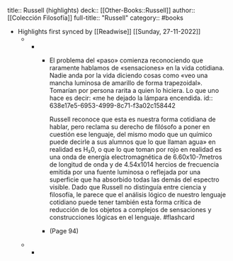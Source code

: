 title:: Russell (highlights)
deck:: [[Other-Books::Russell]]
author:: [[Colección Filosofía]]
full-title:: "Russell"
category:: #books

- Highlights first synced by [[Readwise]] [[Sunday, 27-11-2022]]
	- -
		- El problema del «paso» comienza reconociendo que raramente hablamos de «sensaciones» en la vida cotidiana. Nadie anda por la vida diciendo cosas como «veo una mancha luminosa de amarillo de forma trapezoidal». Tomarían por persona rarita a quien lo hiciera. Lo que uno hace es decir: «me he dejado la lámpara encendida.
		  id:: 638e17e5-6953-4999-8c71-f3a02c158442
		  
		  Russell reconoce que esta es nuestra forma cotidiana de hablar, pero reclama su derecho de filósofo a poner en cuestión ese lenguaje, del mismo modo que un químico puede decirle a sus alumnos que lo que llaman agua» en realidad es H₂0, o que lo que toman por rojo en realidad es una onda de energía electromagnética de 6.60x10-7metros de longitud de onda y de 4.54x1014 hercios de frecuencia emitida por una fuente luminosa o reflejada por una superficie que ha absorbido todas las demás del espectro visible. Dado que Russell no distinguía entre ciencia y filosofía, le parece que el análisis lógico de nuestro lenguaje cotidiano puede tener también esta forma crítica de reducción de los objetos a complejos de sensaciones y construcciones lógicas en el lenguaje. #flashcard
		- (Page 94)
	- -